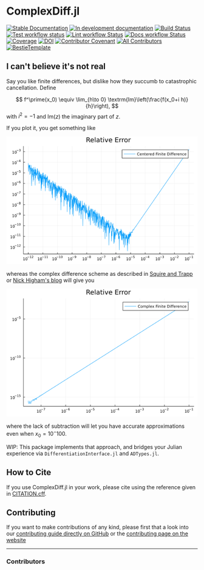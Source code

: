 # ComplexDiff.jl

[![Stable Documentation](https://img.shields.io/badge/docs-stable-blue.svg)](https://miguelraz.github.io/ComplexDiff.jl/stable)
[![In development documentation](https://img.shields.io/badge/docs-dev-blue.svg)](https://miguelraz.github.io/ComplexDiff.jl/dev)
[![Build Status](https://github.com/miguelraz/ComplexDiff.jl/workflows/Test/badge.svg)](https://github.com/miguelraz/ComplexDiff.jl/actions)
[![Test workflow status](https://github.com/miguelraz/ComplexDiff.jl/actions/workflows/Test.yml/badge.svg?branch=main)](https://github.com/miguelraz/ComplexDiff.jl/actions/workflows/Test.yml?query=branch%3Amain)
[![Lint workflow Status](https://github.com/miguelraz/ComplexDiff.jl/actions/workflows/Lint.yml/badge.svg?branch=main)](https://github.com/miguelraz/ComplexDiff.jl/actions/workflows/Lint.yml?query=branch%3Amain)
[![Docs workflow Status](https://github.com/miguelraz/ComplexDiff.jl/actions/workflows/Docs.yml/badge.svg?branch=main)](https://github.com/miguelraz/ComplexDiff.jl/actions/workflows/Docs.yml?query=branch%3Amain)
[![Coverage](https://codecov.io/gh/miguelraz/ComplexDiff.jl/branch/main/graph/badge.svg)](https://codecov.io/gh/miguelraz/ComplexDiff.jl)
[![DOI](https://zenodo.org/badge/DOI/FIXME)](https://doi.org/FIXME)
[![Contributor Covenant](https://img.shields.io/badge/Contributor%20Covenant-2.1-4baaaa.svg)](CODE_OF_CONDUCT.md)
[![All Contributors](https://img.shields.io/github/all-contributors/miguelraz/ComplexDiff.jl?labelColor=5e1ec7&color=c0ffee&style=flat-square)](#contributors)
[![BestieTemplate](https://img.shields.io/endpoint?url=https://raw.githubusercontent.com/JuliaBesties/BestieTemplate.jl/main/docs/src/assets/badge.json)](https://github.com/JuliaBesties/BestieTemplate.jl)

## I can't believe it's not real

Say you like finite differences, but dislike how they succumb to catastrophic cancellation. Define

$$
f^\prime(x_0) \equiv \lim_{h\to 0} \textrm{Im}\left(\frac{f(x_0+i h)}{h}\right),
$$
with $i^2 = -1$ and $\textrm{Im}(z)$ the imaginary part of $z$.

If you plot it, you get something like

![finitediff](./finitediff.png "Finite Diff")

whereas the complex difference scheme as described in [Squire and Trapp](https://epubs.siam.org/doi/epdf/10.1137/S003614459631241X) or [Nick Higham's blog](https://nhigham.com/2020/10/06/what-is-the-complex-step-approximation/) will give you

![complexdiff](./complexdiff.png "Complex Diff")

where the lack of subtraction will let you have accurate approximations even when $x_0 = 10^-100$.

WIP: This package implements that approach, and bridges your Julian experience via `DifferentiationInterface.jl` and `ADTypes.jl`.

## How to Cite

If you use ComplexDiff.jl in your work, please cite using the reference given in [CITATION.cff](https://github.com/miguelraz/ComplexDiff.jl/blob/main/CITATION.cff).

## Contributing

If you want to make contributions of any kind, please first that a look into our [contributing guide directly on GitHub](docs/src/90-contributing.md) or the [contributing page on the website](https://miguelraz.github.io/ComplexDiff.jl/dev/90-contributing/)

---

### Contributors

<!-- ALL-CONTRIBUTORS-LIST:START - Do not remove or modify this section -->
<!-- prettier-ignore-start -->
<!-- markdownlint-disable -->

<!-- markdownlint-restore -->
<!-- prettier-ignore-end -->

<!-- ALL-CONTRIBUTORS-LIST:END -->
